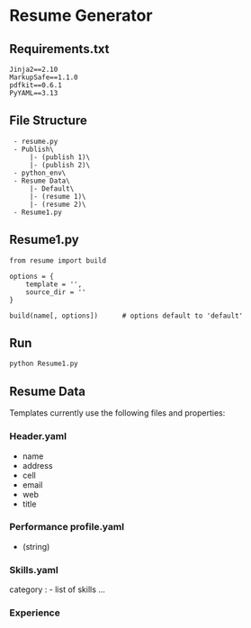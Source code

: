 # Resume Generator

## Requirements.txt
```
Jinja2==2.10
MarkupSafe==1.1.0
pdfkit==0.6.1
PyYAML==3.13
```

## File Structure
```
 - resume.py
 - Publish\
     |- (publish 1)\
     |- (publish 2)\
 - python_env\
 - Resume Data\
     |- Default\
     |- (resume 1)\
     |- (resume 2)\
 - Resume1.py
```

## Resume1.py
```
from resume import build

options = {
    template = '',
    source_dir = ''
}

build(name[, options])      # options default to 'default' 
```

## Run
    python Resume1.py

## Resume Data
Templates currently use the following files and properties:

### Header.yaml
 - name
 - address
 - cell
 - email
 - web   
 - title


### Performance profile.yaml
 - (string)

### Skills.yaml
 category : 
    - list of skills ...

### Experience
 